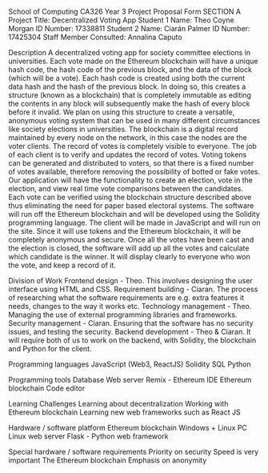 School of Computing
CA326 Year 3 Project Proposal Form
SECTION A
Project Title: Decentralized Voting App
Student 1 Name: Theo Coyne Morgan 	ID Number: 17338811
Student 2 Name: Ciarán Palmer 	ID Number: 17425304
Staff Member Consulted: Annalina Caputo
 
 Description
A decentralized voting app for society committee elections in universities. Each vote made on the Ethereum blockchain will have a unique hash code, the hash code of the previous block, and the data of the block (which will be a vote). Each hash code is created using both the current data hash and the hash of the previous block. In doing so, this creates a structure (known as a blockchain) that is completely immutable as editing the contents in any block will subsequently make the hash of every block before it invalid. We plan on using this structure to create a versatile, anonymous voting system that can be used in many different circumstances like society elections in universities.
The blockchain is a digital record maintained by every node on the network, in this case the nodes are the voter clients. The record of votes is completely visible to everyone. The job of each client is to verify and updates the record of votes. Voting tokens can be generated and distributed to voters, so that there is a fixed number of votes available, therefore removing the possibility of botted or fake votes. Our application will have the functionality to create an election, vote in the election, and view real time vote comparisons between the candidates. Each vote can be verified using the blockchain structure described above thus eliminating the need for paper based electoral systems. The software will run off the Ethereum blockchain and will be developed using the Solidity programming language. The client will be made in JavaScript and will run on the site. Since it will use tokens and the Ethereum blockchain, it will be completely anonymous and secure.
Once all the votes have been cast and the election is closed, the software will add up all the votes and calculate which candidate is the winner. It will display clearly to everyone who won the vote, and keep a record of it.
 
 
Division of Work
Frontend design - Theo. This involves designing the user interface using HTML and CSS. 
Requirement building - Ciaran. The process of researching what the software requirements are e.g. extra features it needs, changes to the way it works etc.
Technology management - Theo. Managing the use of external programming libraries and frameworks.
Security management - Ciaran. Ensuring that the software has no security issues, and testing the security.
Backend development - Theo & Ciaran. It will require both of us to work on the backend, with Solidity, the blockchain and Python for the client.
 
Programming languages
JavaScript (Web3, ReactJS)
Solidity
SQL
Python
 
Programming tools
Database
Web server
Remix - Ethereum IDE
Ethereum blockchain
Code editor
 
Learning Challenges
Learning about decentralization
Working with Ethereum blockchain
Learning new web frameworks such as React JS
 
Hardware / software platform
Ethereum blockchain
Windows + Linux PC
Linux web server
Flask - Python web framework
 
Special hardware / software requirements
Priority on security
Speed is very important
The Ethereum blockchain
Emphasis on anonymity

